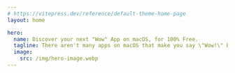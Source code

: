 ```yaml
---
# https://vitepress.dev/reference/default-theme-home-page
layout: home

hero:
  name: Discover your next "Wow" App on macOS, for 100% Free.
  tagline: There aren't many apps on macOS that make you say \"Wow!\" but we'll help you find them.
  image:
    src: /img/hero-image.webp
---
```


